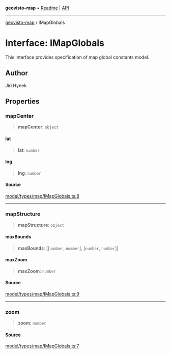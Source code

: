 **geovisto-map** • [Readme](../README.md) \| [API](../globals.md)

***

[geovisto-map](../README.md) / IMapGlobals

# Interface: IMapGlobals

This interface provides specification of map global constants model.

## Author

Jiri Hynek

## Properties

### mapCenter

> **mapCenter**: `object`

#### lat

> **lat**: `number`

#### lng

> **lng**: `number`

#### Source

[model/types/map/IMapGlobals.ts:8](https://github.com/geovisto/geovisto-map/blob/5ee2cb5d45c19062fc8fc6beefa2848c076518b6/src/model/types/map/IMapGlobals.ts#L8)

***

### mapStructure

> **mapStructure**: `object`

#### maxBounds

> **maxBounds**: [[`number`, `number`], [`number`, `number`]]

#### maxZoom

> **maxZoom**: `number`

#### Source

[model/types/map/IMapGlobals.ts:9](https://github.com/geovisto/geovisto-map/blob/5ee2cb5d45c19062fc8fc6beefa2848c076518b6/src/model/types/map/IMapGlobals.ts#L9)

***

### zoom

> **zoom**: `number`

#### Source

[model/types/map/IMapGlobals.ts:7](https://github.com/geovisto/geovisto-map/blob/5ee2cb5d45c19062fc8fc6beefa2848c076518b6/src/model/types/map/IMapGlobals.ts#L7)
